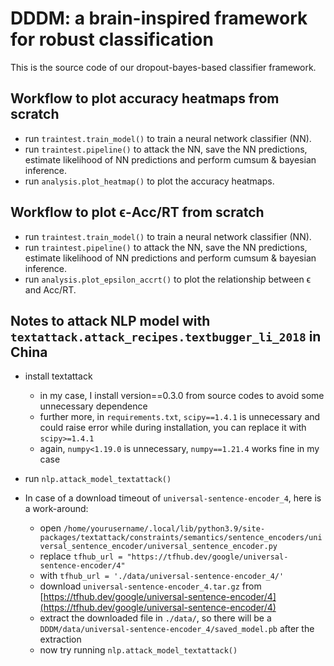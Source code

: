 # DDDM: a brain-inspired framework for robust classification

This is the source code of our dropout-bayes-based classifier framework.

## Workflow to plot accuracy heatmaps from scratch
- run `traintest.train_model()` to train a neural network classifier (NN).
- run `traintest.pipeline()` to attack the NN, save the NN predictions, estimate likelihood of NN predictions and perform cumsum & bayesian inference.
- run `analysis.plot_heatmap()` to plot the accuracy heatmaps.

## Workflow to plot ϵ-Acc/RT from scratch
- run `traintest.train_model()` to train a neural network classifier (NN).
- run `traintest.pipeline()` to attack the NN, save the NN predictions, estimate likelihood of NN predictions and perform cumsum & bayesian inference.
- run `analysis.plot_epsilon_accrt()` to plot the relationship between ϵ and Acc/RT.

## Notes to attack NLP model with `textattack.attack_recipes.textbugger_li_2018` in China
- install textattack 

    - in my case, I install version==0.3.0 from source codes to avoid some unnecessary dependence
    - further more, in `requirements.txt`, `scipy==1.4.1` is unnecessary and could raise error while during installation, you can replace it with `scipy>=1.4.1`
    - again, `numpy<1.19.0` is unnecessary, `numpy==1.21.4` works fine in my case

    
- run `nlp.attack_model_textattack()`
- In case of a download timeout of `universal-sentence-encoder_4`, here is a work-around:

    - open `/home/yourusername/.local/lib/python3.9/site-packages/textattack/constraints/semantics/sentence_encoders/universal_sentence_encoder/universal_sentence_encoder.py`
    - replace `tfhub_url = "https://tfhub.dev/google/universal-sentence-encoder/4"` 
    - with `tfhub_url = './data/universal-sentence-encoder_4/'`
    - download `universal-sentence-encoder_4.tar.gz` from [https://tfhub.dev/google/universal-sentence-encoder/4](https://tfhub.dev/google/universal-sentence-encoder/4)
    - extract the downloaded file in `./data/`, so there will be a `DDDM/data/universal-sentence-encoder_4/saved_model.pb` after the extraction
    - now try running `nlp.attack_model_textattack()`
    